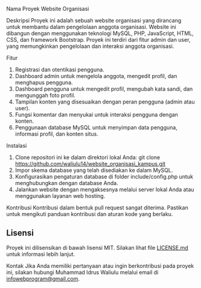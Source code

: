 Nama Proyek
Website Organisasi

Deskripsi
Proyek ini adalah sebuah website organisasi yang dirancang untuk membantu dalam pengelolaan anggota organisasi. Website ini dibangun dengan menggunakan teknologi MySQL, PHP, JavaScript, HTML, CSS, dan framework Bootstrap. Proyek ini terdiri dari fitur admin dan user, yang memungkinkan pengelolaan dan interaksi anggota organisasi.

Fitur
1. Registrasi dan otentikasi pengguna.
2. Dashboard admin untuk mengelola anggota, mengedit profil, dan menghapus pengguna.
3. Dashboard pengguna untuk mengedit profil, mengubah kata sandi, dan mengunggah foto profil.
4. Tampilan konten yang disesuaikan dengan peran pengguna (admin atau user).
5. Fungsi komentar dan menyukai untuk interaksi pengguna dengan konten.
6. Penggunaan database MySQL untuk menyimpan data pengguna, informasi profil, dan konten situs.

Instalasi
1. Clone repositori ini ke dalam direktori lokal Anda:
    git clone https://github.com/waliulu14/website_organisasi_kampus.git
2. Impor skema database yang telah disediakan ke dalam MySQL.
3. Konfigurasikan pengaturan database di folder include/config.php untuk menghubungkan dengan database Anda.
4. Jalankan website dengan mengaksesnya melalui server lokal Anda atau menggunakan layanan web hosting.

Kontribusi
Kontribusi dalam bentuk pull request sangat diterima. Pastikan untuk mengikuti panduan kontribusi dan aturan kode yang berlaku.

## Lisensi

Proyek ini dilisensikan di bawah lisensi MIT. Silakan lihat file [LICENSE.md](LICENSE.md) untuk informasi lebih lanjut.


Kontak
Jika Anda memiliki pertanyaan atau ingin berkontribusi pada proyek ini, silakan hubungi Muhammad Idrus Waliulu melalui email di infowebprogram@gmail.com.
